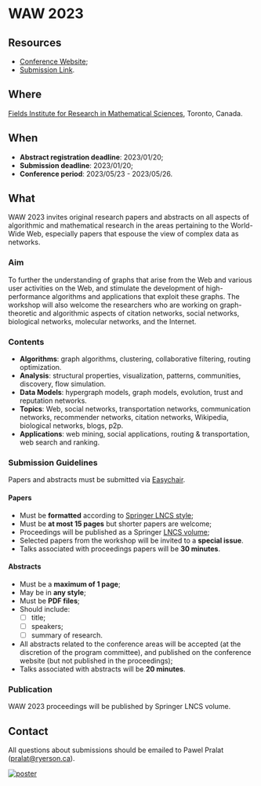 # WAW 2023

## Resources

- [Conference Website](https://math.ryerson.ca/waw2023/);
- [Submission Link](https://easychair.org/conferences/?conf=waw2023).

## Where 

[Fields Institute for Research in Mathematical Sciences](http://www.fields.utoronto.ca), Toronto, Canada. 

## When 

- **Abstract registration deadline**: 2023/01/20; 
- **Submission deadline**: 2023/01/20; 
- **Conference period**: 2023/05/23 - 2023/05/26. 

## What 

WAW 2023 invites original research papers and abstracts on all aspects of algorithmic and mathematical research in the areas pertaining to the World-Wide Web, especially papers that espouse the view of complex data as networks.

### Aim

To further the understanding of graphs that arise from the Web and various user activities on the Web, and stimulate the development of high-performance algorithms and applications that exploit these graphs. The workshop will also welcome the researchers who are working on graph-theoretic and algorithmic aspects of citation networks, social networks, biological networks, molecular networks, and the Internet.

### Contents 

- **Algorithms**: graph algorithms, clustering, collaborative filtering, routing optimization.
- **Analysis**: structural properties, visualization, patterns, communities, discovery, flow simulation.
- **Data Models**: hypergraph models, graph models, evolution, trust and reputation networks.
- **Topics**: Web, social networks, transportation networks, communication networks, recommender networks, citation networks, Wikipedia, biological networks, blogs, p2p.
- **Applications**: web mining, social applications, routing & transportation, web search and ranking.

### Submission Guidelines 

Papers and abstracts must be submitted via [Easychair](https://easychair.org/conferences/?conf=waw2023).

#### Papers

- Must be **formatted** according to [Springer LNCS style](http://www.springer.com/computer/lncs?SGWID=0-164-6-793341-0);
- Must be **at most 15 pages** but shorter papers are welcome;
- Proceedings will be published as a Springer [LNCS volume](http://www.springer.com/computer/lncs?SGWID=0-164-0-0-0);
- Selected papers from the workshop will be invited to a **special issue**. 
- Talks associated with proceedings papers will be **30 minutes**.

#### Abstracts 

- Must be a **maximum of 1 page**; 
- May be in **any style**;
- Must be **PDF files**;
- Should include: 
  - [ ] title;
  - [ ] speakers;
  - [ ] summary of research. 
- All abstracts related to the conference areas will be accepted (at the discretion of the program committee), and published on the conference website (but not published in the proceedings);
- Talks associated with abstracts will be **20 minutes**.

### Publication 

WAW 2023 proceedings will be published by Springer LNCS volume. 

## Contact 

All questions about submissions should be emailed to Pawel Pralat (pralat@ryerson.ca).

[![poster](https://math.ryerson.ca/waw2023/images/WAW2023-poster.png)](https://math.ryerson.ca/waw2023/)